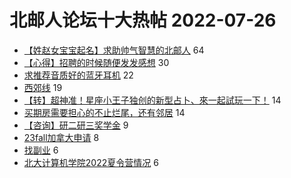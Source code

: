 # 北邮人论坛十大热帖 2022-07-26

- [【姓赵女宝宝起名】求助帅气智慧的北邮人](https://bbs.byr.cn/article/Feeling/3190876) 64
- [【心得】招聘的时候随便发发感想](https://bbs.byr.cn/article/WorkLife/1189289) 30
- [求推荐音质好的蓝牙耳机](https://bbs.byr.cn/article/DigiLife/317574) 22
- [西郊线](https://bbs.byr.cn/article/Photo/273657) 19
- [【转】超神准！星座小王子独创的新型占卜、來一起試玩一下！](https://bbs.byr.cn/article/Constellations/326533) 14
- [买期房需要担心的不止烂尾，还有邻居](https://bbs.byr.cn/article/Home/133662) 14
- [【咨询】研二研三奖学金](https://bbs.byr.cn/article/AimGraduate/1218232) 9
- [23fall加拿大申请](https://bbs.byr.cn/article/GoAbroad/387970) 8
- [找副业](https://bbs.byr.cn/article/Talking/6356928) 6
- [北大计算机学院2022夏令营情况](https://bbs.byr.cn/article/Picture/3325544) 6


